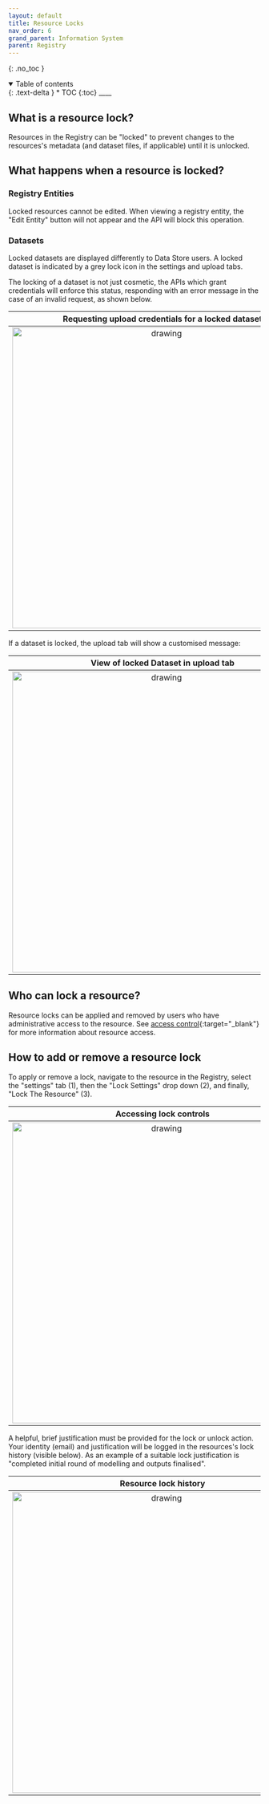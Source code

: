 ```yaml
---
layout: default
title: Resource Locks
nav_order: 6
grand_parent: Information System
parent: Registry
---
```


{: .no_toc }

<details  open markdown="block">
  <summary>
    Table of contents
  </summary>
{: .text-delta }
* TOC
{:toc}
____
</details>

## What is a resource lock?

Resources in the Registry can be "locked" to prevent changes to the resources's metadata (and dataset files, if applicable) until it is unlocked.

## What happens when a resource is locked?

### Registry Entities

Locked resources cannot be edited. When viewing a registry entity, the "Edit Entity" button will not appear and the API will block this operation.

### Datasets

Locked datasets are displayed differently to Data Store users. A locked dataset is indicated by a grey lock icon in the settings and upload tabs.

The locking of a dataset is not just cosmetic, the APIs which grant credentials will enforce this status, responding with an error message in the case of an invalid request, as shown below.

|                             Requesting upload credentials for a locked dataset                             |
| :--------------------------------------------------------------------------------------------------------: |
| <img src="../../../assets/images/data_store/dataset_lock/locked_api_error.png" alt="drawing" width="600"/> |

If a dataset is locked, the upload tab will show a customised message:

|                                  View of locked Dataset in upload tab                                   |
| :-----------------------------------------------------------------------------------------------------: |
| <img src="../../../assets/images/data_store/dataset_lock/upload_locked.PNG" alt="drawing" width="600"/> |

## Who can lock a resource?

Resource locks can be applied and removed by users who have administrative access to the resource. See [access control](/access-control.html){:target="\_blank"} for more information about resource access.

## How to add or remove a resource lock

To apply or remove a lock, navigate to the resource in the Registry, select the "settings" tab (1), then the "Lock Settings" drop down (2), and finally, "Lock The Resource" (3).

|                                        Accessing lock controls                                         |
| :----------------------------------------------------------------------------------------------------: |
| <img src="../../../assets/images/data_store/dataset_lock/finding_lock.png" alt="drawing" width="600"/> |

A helpful, brief justification must be provided for the lock or unlock action. Your identity (email) and justification will be logged in the resources's lock history (visible below). As an example of a suitable lock justification is "completed initial round of modelling and outputs finalised".

|                                            Resource lock history                                             |
| :----------------------------------------------------------------------------------------------------------: |
| <img src="../../../assets/images/data_store/dataset_lock/lock_event_history.PNG" alt="drawing" width="600"/> |
